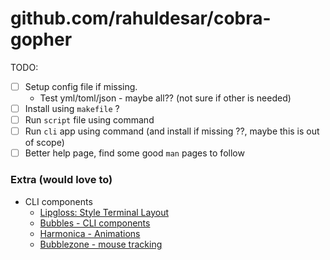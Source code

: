 # github.com/rahuldesar/cobra-gopher

TODO:

- [ ] Setup config file if missing.
  - Test yml/toml/json - maybe all?? (not sure if other is needed)
- [ ] Install using `makefile` ?
- [ ] Run `script` file using command
- [ ] Run `cli` app using command (and install if missing ??, maybe this is out of scope)
- [ ] Better help page, find some good `man` pages to follow

### Extra (would love to)

- CLI components
  - [Lipgloss: Style Terminal Layout](https://github.com/charmbracelet/lipgloss)
  - [Bubbles - CLI components](https://github.com/charmbracelet/bubbles)
  - [Harmonica - Animations](https://github.com/charmbracelet/harmonica)
  - [Bubblezone - mouse tracking](https://github.com/lrstanley/bubblezone)
